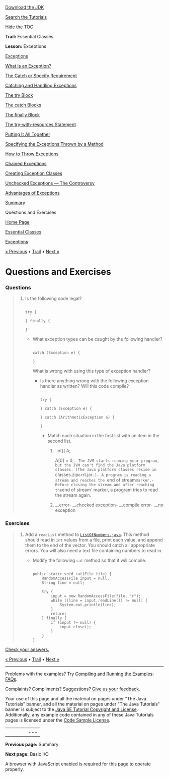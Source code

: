 [Download
the JDK](http://java.sun.com/javase/6/download.jsp)
  
[Search the
Tutorials](../../../search.html)
  
[Hide the TOC](javascript:toggleLeft())

**Trail:** Essential Classes
  
**Lesson:** Exceptions

[Exceptions](../index.html)

[What Is an Exception?](../definition.html)

[The Catch or Specify Requirement](../catchOrDeclare.html)

[Catching and Handling Exceptions](../handling.html)

[The try Block](../try.html)

[The catch Blocks](../catch.html)

[The finally Block](../finally.html)

[The try-with-resources Statement](../tryResourceClose.html)

[Putting It All Together](../putItTogether.html)

[Specifying the Exceptions Thrown by a Method](../declaring.html)

[How to Throw Exceptions](../throwing.html)

[Chained Exceptions](../chained.html)

[Creating Exception Classes](../creating.html)

[Unchecked Exceptions — The Controversy](../runtime.html)

[Advantages of Exceptions](../advantages.html)

[Summary](../summary.html)

Questions and Exercises

[Home Page](../../../index.html)
>
[Essential Classes](../../index.html)
>
[Exceptions](../index.html)

[« Previous](../summary.html) • [Trail](../../TOC.html) • [Next »](../../io/index.html)

# Questions and Exercises

### Questions

> 1. Is the following code legal?
>
>    ```
>
>    try {
>        
>    } finally {
>        
>    }
>
>    ```
>
>    - What exception types can be caught by the following handler?
>
>      ```
>
>      catch (Exception e) {
>           
>      }
>
>      ```
>
>      What is wrong with using this type of exception handler?
>
>      - Is there anything wrong with the following exception handler as written?
>        Will this code compile?
>
>        ```
>
>        try {
>
>        } catch (Exception e) {
>            
>        } catch (ArithmeticException a) {
>            
>        }
>
>        ```
>
>        - Match each situation in the first list
>          with an item in the second list.
>          1. `int[] A;
>               
>             A[0] = 0;`- The JVM starts running your program,
>               but the JVM can't find the Java platform classes.
>               (The Java platform classes reside in
>               `classes.zip` or `rt.jar`.)- A program is reading a stream and reaches the `end of stream` marker.- Before closing the stream and after reaching the `end of stream` marker, a program tries to read the stream again.
>
>          1. \_\_error- \_\_checked exception- \_\_compile error- \_\_no exception

### Exercises

> 1. Add a `readList` method to
>    [`ListOfNumbers.java`](../examples/ListOfNumbers.java).
>    This method should read in `int` values from a file,
>    print each value,
>    and append them to the end of the vector.
>    You should catch all appropriate errors.
>    You will also need a text file containing numbers to read in.
>
>    - Modify the following `cat` method so that it will compile.
>
>      ```
>
>      public static void cat(File file) {
>          RandomAccessFile input = null;
>          String line = null;
>
>          try {
>              input = new RandomAccessFile(file, "r");
>              while ((line = input.readLine()) != null) {
>                  System.out.println(line);
>              }
>              return;
>          } finally {
>              if (input != null) {
>                  input.close();
>              }
>          }
>      }
>
>      ```

[Check your answers.](answers.html)

[« Previous](../summary.html)
•
[Trail](../../TOC.html)
•
[Next »](../../io/index.html)

---

Problems with the examples? Try [Compiling and Running
the Examples: FAQs](../../../information/run-examples.html).
  
Complaints? Compliments? Suggestions? [Give
us your feedback](http://download.oracle.com/javase/feedback.html).

Your use of this page and all the material on pages under "The Java Tutorials" banner,
and all the material on pages under "The Java Tutorials" banner is subject to the [Java SE Tutorial Copyright
and License](../../../information/license.html).
Additionally, any example code contained in any of these Java
Tutorials pages is licensed under the
[Code
Sample License](http://developers.sun.com/license/berkeley_license.html).

|  |  |  |  |  |
| --- | --- | --- | --- | --- |
| |  |  | | --- | --- | | duke image | Oracle logo | | [About Oracle](http://www.oracle.com/us/corporate/index.html) | [Oracle Technology Network](http://www.oracle.com/technology/index.html) | [Terms of Service](https://www.samplecode.oracle.com/servlets/CompulsoryClickThrough?type=TermsOfService) | Copyright © 1995, 2011 Oracle and/or its affiliates. All rights reserved. |

**Previous page:** Summary
  
**Next page:** Basic I/O




A browser with JavaScript enabled is required for this page to operate properly.